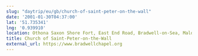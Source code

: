 ```yaml
---
slug: "daytrip/eu/gb/church-of-saint-peter-on-the-wall"
date: '2001-01-30T04:37:00'
lat: '51.735341'
lng: '0.939910'
location: Othona Saxon Shore Fort, East End Road, Bradwell-on-Sea, Maldon, Essex, CM0 7PN, United Kingdom
title: Church of Saint-Peter-on-the-Wall
external_url: https://www.bradwellchapel.org
---
```



